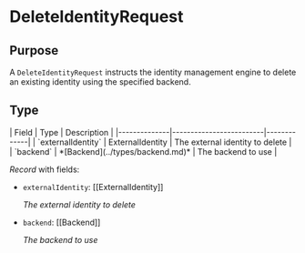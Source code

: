 # DeleteIdentityRequest

## Purpose

<!-- ANCHOR: purpose -->
A `DeleteIdentityRequest` instructs the identity management engine to delete an existing identity using the specified backend.
<!-- ANCHOR_END: purpose -->

## Type

<!-- ANCHOR: type -->
<div class="type">
| Field        | Type                    | Description |
|--------------|-------------------------|-------------|
| `externalIdentity` | ExternalIdentity | The external identity to delete |
| `backend` | *[Backend](../types/backend.md)* | The backend to use  |


*Record* with fields:

- `externalIdentity`: [[ExternalIdentity]]

  *The external identity to delete*

- `backend`: [[Backend]]

  *The backend to use*

</div>
<!-- ANCHOR_END: type -->